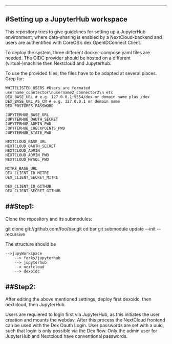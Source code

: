 ---------------------------------
#Setting up a JupyterHub workspace 
---------------------------------

This repository tries to give guidelines for setting up a JupyterHub environment, where data-sharing is enabled by a NextCloud-backend and users are authentified with CoreOS’s dex OpenIDConnect Client.

To deploy the system, three different docker-compose yaml files are needed. The OIDC provider should be hosted on a different (virtual-)machine then Nextcloud and Jupyterhub.

To use the provided files, the files have to be adapted at several places. Grep for:

    WHITELISTED_USERS #Users are formated username_conntector\nusername2_connector2\n etc
    DEX_BASE_URL # e.g. 127.0.0.1:5554/dex or domain name plus /dex
    DEX_BASE_URL_AS_CN # e.g. 127.0.0.1 or domain name
    DEX_POSTGRES_PASSWORD
    
    JUPYTERHUB_BASE_URL 
    JUPYTERHUB_OAUTH_SECRET
    JUPYTERHUB_ADMIN_PWD
    JUPYTERHUB_CHECKPOINTS_PWD
    JUPYTERHUB_STATE_PWD

    NEXTCLOUD_BASE_URL
    NEXTCLOUD_OAUTH_SECRET
    NEXTCLOUD_ADMIN
    NEXTCLOUD_ADMIN_PWD
    NEXTCLOUD_MYSQL_PWD

    MITRE_BASE_URL
    DEX_CLIENT_ID_MITRE
    DEX_CLIENT_SECRET_MITRE

    DEX_CLIENT_ID_GITHUB
    DEX_CLIENT_SECRET_GITHUB

##Step1:
------

Clone the repository and its submodules:
 
git clone git://github.com/foo/bar.git
cd bar
git submodule update --init --recursive

The structure should be

    -->jupyWorkspace
        --> forks/jupyterhub
        --> jupyterhub
        --> nextcloud
        --> dexoidc

##Step2: 
------

After editing the above mentioned settings, deploy first dexoidc, then nextcloud, then JupyterHub.

Users are requiered to login first via JupyterHub, as this initiates the user creation and mounts the webdav. After this process the NextCloud frontend can be used with the Dex Oauth Login. 
User passwords are set with a uuid, such that login is only possible via the Dex flow. Only the admin user for JupyterHub and Nextcloud have conventional passwords.
